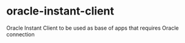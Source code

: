 # oracle-instant-client
Oracle Instant Client to be used as base of apps that requires Oracle connection
